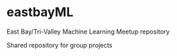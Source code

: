 # eastbayML
 East Bay/Tri-Valley Machine Learning Meetup repository

Shared repository for group projects
